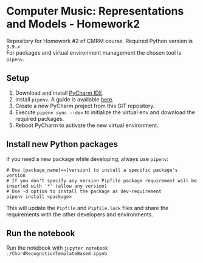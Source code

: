 # Computer Music: Representations and Models - Homework2

Repository for Homework #2 of CMRM course.
Required Python version is `3.9.x`  
For packages and virtual environment management the chosen tool is `pipenv`.

## Setup
1. Download and install [PyCharm IDE](https://www.jetbrains.com/pycharm/download).
2. Install `pipenv`. A guide is available [here](https://pipenv.pypa.io/en/latest/install/#installing-pipenv).
3. Create a new PyCharm project from this GIT repository.
5. Execute `pipenv sync --dev` to initialize the virtual env and download the required 
   packages.
6. Reboot PyCharm to activate the new virtual environment.

## Install new Python packages
If you need a new package while developing, always use `pipenv`:
```shell script
# Use [package_name]==[version] to install a specific package's version 
# If you don't specify any version Pipfile package requirement will be inserted with '*' (allow any version)
# Use -d option to install the package as dev-requirement
pipenv install <package>
```
This will update the `Pipfile` and `Pipfile.lock` files and share the requirements with the other developers and 
environments.

## Run the notebook
Run the notebook with `jupyter notebook ./ChordRecognitionTemplateBased.ipynb`

